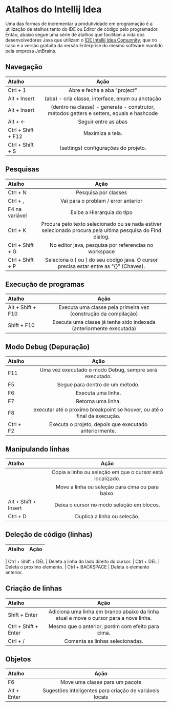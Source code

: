 # Atalhos do Intellij Idea

Uma das formas de incrementar a produtividade em programação é a utilização de atalhos tanto do IDE ou Editor de código pelo programador. Então, abaixo segue uma série de atalhos que facilitam a vida dos desenvolvedores Java que utilizam o [IDE Intellij Idea Comunnity](https://www.jetbrains.com/idea/download/), que no caso é a versão gratuita da versão Enterprise do mesmo software mantido pela empresa JetBrains.




## Navegação
  Atalho              | Ação
| :---                | :---:      
| Ctrl + 1            | Abre e fecha a aba "project"    
| Alt + Insert        | (aba) - cria classe, interface, enum ou anotação
| Alt + Insert        | (dentro na classe) - generate - construtor, métodos getters e setters, equals e hashcode
| Alt + <-            | Seguir entre as abas
| Ctrl + Shift + F12  | Maximiza a tela.
| Ctrl + Shift + S    | (settings) configurações do projeto.




## Pesquisas
Atalho                | Ação
| :---                | :---:
| Ctrl + N            | Pesquisa por classes
| Ctrl + ,            | Vai para o problem / error anterior    
| F4 na variável      | Exibe a Hierarquia do tipo
| Ctrl + K            | Procura pelo texto selecionado ou se nada estiver selecionado procura pela ultima pesquisa do Find dialog. 
| Ctrl + Shift + G	  | No editor java, pesquisa por referencias no workspace
| Ctrl + Shift + P    | Seleciona o { ou } do seu codigo java. O cursor precisa estar entre as "{}" (Chaves).




## Execução de programas
Atalho                | Ação
| :---                | :---:
| Alt + Shift + F10   | Executa uma classe pela primeira vez (construção da compilação)
| Shift + F10         | Executa uma classe já tenha sido indexada (anteriormente executada)



## Modo Debug (Depuração)
Atalho                | Ação
| :---                | :---:
| F11                 | Uma vez executado o modo Debug, sempre será executado.
| F5                  | Segue para dentro de um método.
| F6                  | Executa uma linha.
| F7                  | Retorna uma linha.
| F8	                | executar até o proximo breakpoint se houver, ou até o final da execução.
| Ctrl + F2           | Executa o projeto, depois que executado anteriormente.


## Manipulando linhas
Atalho                                     | Ação
| :---                                     | :---:
|         | Copia a linha ou seleção em que o cursor está localizado.
|            | Move a linha ou seleção para cima ou para baixo.
| Alt + Shift + Insert                     | Deixa o cursor no modo seleção em blocos.
| Ctrl + D                                 | Duplica a linha ou seleção.


## Deleção de código (linhas)
Atalho                                     | Ação
| :---                                     | :---:

| Ctrl + Shift + DEL	                     | Deleta a linha do lado direito do cursor.
| Ctrl + DEL                               | Deleta o próximo elemento.
| Ctrl + BACKSPACE                         | Deleta o elemento anterior.


## Criação de linhas
Atalho                                     | Ação
| :---                                     | :---:
| Shift + Enter                            | Adiciona uma linha em branco abaixo da linha atual e move o cursor para a nova linha. 
| Ctrl + Shift + Enter	                   | Mesmo que o anterior, porém com efeito para cima.
| Ctrl + /	                               | Comenta as linhas selecionadas.


## Objetos
Atalho                   | Ação
| :---                   | :---:
| F6                     | Move uma classe para um pacote
| Alt + Enter            | Sugestões inteligentes para criação de variáveis locais


